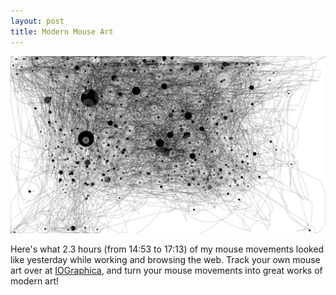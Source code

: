 ```yaml
---
layout: post
title: Modern Mouse Art
---
```


![IOGraphica](public/img/IOGraphica.png)

Here's what 2.3 hours (from 14:53 to 17:13) of my mouse movements looked like yesterday while working and browsing the web. Track your own mouse art over at [IOGraphica](http://iographica.com/), and turn your mouse movements into great works of modern art!